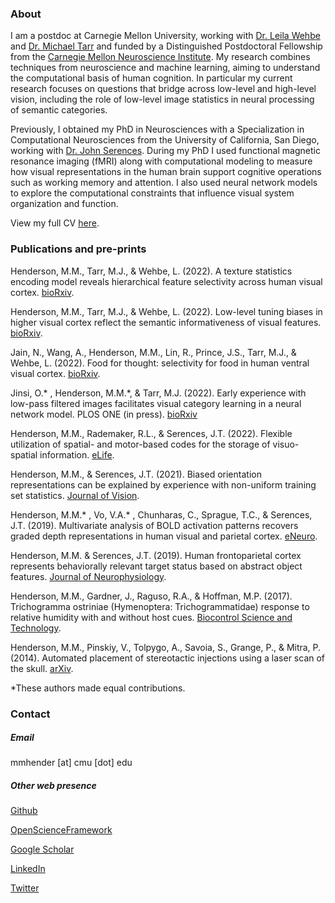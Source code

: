 ### About

I am a postdoc at Carnegie Mellon University, working with [Dr. Leila Wehbe](https://www.cs.cmu.edu/~lwehbe/) and [Dr. Michael Tarr](https://sites.google.com/andrew.cmu.edu/tarrlab/) and funded by a Distinguished Postdoctoral Fellowship from the [Carnegie Mellon Neuroscience Institute](https://www.cmu.edu/ni/). My research combines techniques from neuroscience and machine learning, aiming to understand the computational basis of human cognition. In particular my current research focuses on questions that bridge across low-level and high-level vision, including the role of low-level image statistics in neural processing of semantic categories.

Previously, I obtained my PhD in Neurosciences with a Specialization in Computational Neurosciences from the University of California, San Diego, working with [Dr. John Serences](https://serenceslab.ucsd.edu/). During my PhD I used functional magnetic resonance imaging (fMRI) along with computational modeling to measure how visual representations in the human brain support cognitive operations such as working memory and attention. I also used neural network models to explore the computational constraints that influence visual system organization and function.

View my full CV [here](CV_MH_2023.pdf).

### Publications and pre-prints

Henderson, M.M., Tarr, M.J., & Wehbe, L. (2022). A texture statistics encoding model reveals hierarchical feature selectivity across human visual cortex. [bioRxiv](https://www.biorxiv.org/content/10.1101/2022.09.23.509292v1).

Henderson, M.M., Tarr, M.J., & Wehbe, L. (2022). Low-level tuning biases in higher visual cortex reflect the semantic informativeness of visual features. [bioRxiv](https://www.biorxiv.org/content/10.1101/2022.08.04.502850v1).

Jain, N., Wang, A., Henderson, M.M., Lin, R., Prince, J.S., Tarr, M.J., & Wehbe, L. (2022). Food for thought:
selectivity for food in human ventral visual cortex. [bioRxiv](https://www.biorxiv.org/content/10.1101/2022.05.22.492983v1).

Jinsi, O.* , Henderson, M.M.*, & Tarr, M.J. (2022). Early experience with low-pass filtered images facilitates visual category learning in a neural network model. PLOS ONE (in press). [bioRxiv](https://doi.org/10.1101/2022.06.22.497205)

Henderson, M.M., Rademaker, R.L., & Serences, J.T. (2022). Flexible utilization of spatial- and motor-based
codes for the storage of visuo-spatial information. [eLife](https://elifesciences.org/articles/75688).

Henderson, M.M., & Serences, J.T. (2021). Biased orientation representations can be explained by
experience with non-uniform training set statistics. [Journal of Vision](https://jov.arvojournals.org/article.aspx?articleid=2776554).

Henderson, M.M.* , Vo, V.A.* , Chunharas, C., Sprague, T.C., & Serences, J.T. (2019). Multivariate analysis of
BOLD activation patterns recovers graded depth representations in human visual and parietal cortex.
[eNeuro](https://www.eneuro.org/content/6/4/ENEURO.0362-18.2019).

Henderson, M.M. & Serences, J.T. (2019). Human frontoparietal cortex represents behaviorally relevant
target status based on abstract object features. [Journal of Neurophysiology](https://journals.physiology.org/doi/full/10.1152/jn.00015.2019).

Henderson, M.M., Gardner, J., Raguso, R.A., & Hoffman, M.P. (2017). Trichogramma ostriniae
(Hymenoptera: Trichogrammatidae) response to relative humidity with and without host cues. [Biocontrol Science and Technology](https://www.tandfonline.com/doi/abs/10.1080/09583157.2016.1262327).

Henderson, M.M., Pinskiy, V., Tolpygo, A., Savoia, S., Grange, P., & Mitra, P. (2014). Automated placement
of stereotactic injections using a laser scan of the skull. [arXiv](https://arxiv.org/abs/1410.5914).

  *These authors made equal contributions.

### Contact

##### Email

mmhender [at] cmu [dot] edu

##### Other web presence

[Github](https://github.com/mmhenderson)

[OpenScienceFramework](https://osf.io/v8b2r/)

[Google Scholar](https://scholar.google.com/citations?user=91bNlCUAAAAJ&hl=en)

[LinkedIn](https://www.linkedin.com/in/margaret-henderson-87ab814b/)

[Twitter](https://twitter.com/maggiehende)
